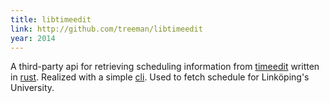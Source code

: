 ```yaml
---
title: libtimeedit
link: http://github.com/treeman/libtimeedit
year: 2014
---
```


A third-party api for retrieving scheduling information from [timeedit][] written in [rust][]. Realized with a simple [cli][]. Used to fetch schedule for Linköping's University.

[timeedit]: https://se.timeedit.net/web/liu/db1/schema/ "LIU timeedit"
[cli]: https://github.com/treeman/liuschema "Command-line interface for timeedit"
[rust]: http://www.rust-lang.org/ "rust"

